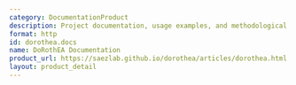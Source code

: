 ```yaml
---
category: DocumentationProduct
description: Project documentation, usage examples, and methodological notes
format: http
id: dorothea.docs
name: DoRothEA Documentation
product_url: https://saezlab.github.io/dorothea/articles/dorothea.html
layout: product_detail
---
```

